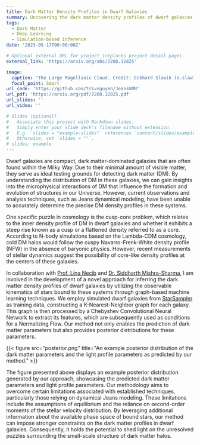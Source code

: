 ```yaml
---
title: Dark Matter Density Profiles in Dwarf Galaxies
summary: Uncovering the dark matter density profiles of dwarf galaxies with simulation-based inference and graph neural networks
tags:
  - Dark Matter
  - Deep Learning
  - Simulation-based Inference
date: '2023-05-17T00:00:00Z'

# Optional external URL for project (replaces project detail page).
external_link: 'https://arxiv.org/abs/2208.12825'

image:
  caption: "The Large Magellanic Cloud. Credit: Eckhard Slawik (e.slawik@gmx.net)"
  focal_point: Smart
url_code: 'https://github.com/trivnguyen/JeansGNN'
url_pdf: 'https://arxiv.org/pdf/2208.12825.pdf'
url_slides: ''
url_video: ''

# Slides (optional).
#   Associate this project with Markdown slides.
#   Simply enter your slide deck's filename without extension.
#   E.g. `slides = "example-slides"` references `content/slides/example-slides.md`.
#   Otherwise, set `slides = ""`.
# slides: example
---
```


Dwarf galaxies are compact, dark matter-dominated galaxies that are often found within the Milky Way. Due to their minimal amount of visible matter, they serve as ideal testing grounds for detecting dark matter (DM). By understanding the distribution of DM in these galaxies, we can gain insights into the microphysical interactions of DM that influence the formation and evolution of structures in our Universe. However, current observations and analysis techniques, such as Jeans dynamical modeling, have been unable to accurately determine the precise DM density profiles in these systems.

One specific puzzle in cosmology is the cusp-core problem, which relates to the inner density profile of DM in dwarf galaxies and whether it exhibits a steep rise known as a cusp or a flattened density referred to as a core. According to N-body simulations based on the Lambda-CDM cosmology, cold DM halos would follow the cuspy Navarro-Frenk-White density profile (NFW) in the absence of baryonic physics. However, recent measurements of stellar dynamics suggest the possibility of core-like density profiles at the centers of these galaxies.

In collaboration with [Prof. Lina Necib](https://lnecib.com/) and [Dr. Siddharth Mishra-Sharma](https://www.smsharma.io/), I am involved in the development of a novel approach for inferring the dark matter density profiles of dwarf galaxies by utilizing the observable kinematics of stars bound to these systems through graph-based machine learning techniques. We employ simulated dwarf galaxies from [StarSampler](https://github.com/maoshenl/StarSampler) as training data, constructing a K-Nearest-Neighbor graph for each galaxy. This graph is then processed by a Chebyshev Convolutional Neural Network to extract its features, which are subsequently used as conditions for a Normalizing Flow. Our method not only enables the prediction of dark matter parameters but also provides posterior distributions for these parameters.

{{< figure src="posterior.png" title="An example posterior distribution of the dark matter parameters and the light profile parameters as predicted by our method." >}}

The figure presented above displays an example posterior distribution generated by our approach, showcasing the predicted dark matter parameters and light profile parameters. Our methodology aims to overcome certain limitations associated with established techniques, particularly those relying on dynamical Jeans modeling. These limitations include the assumptions of equilibrium and the reliance on second-order moments of the stellar velocity distribution. By leveraging additional information about the available phase space of bound stars, our method can impose stronger constraints on the dark matter profiles in dwarf galaxies. Consequently, it holds the potential to shed light on the unresolved puzzles surrounding the small-scale structure of dark matter halos.
